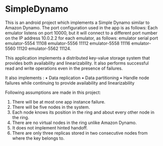 # SimpleDynamo
This is an android project which implements a Simple Dynamo similar to Amazon Dynamo.
The port configuration used in the app is as follows: Each emulator listens on port 10000, but it will connect to a different port number on the IP address 10.0.2.2 for each emulator, as follows: emulator serial port emulator-5554 11108 emulator-5556 11112 emulator-5558 11116 emulator-5560 11120 emulator-5562 11124.

This application implements a distributed key-value storage system that provides both availability and linearizability. It also performs successful read and write operations even in the presence of failures.

It also implements :
• Data replication
• Data partitioning
• Handle node failures while continuing to provide availability and linearizability

Following assumptions are made in this project:
1. There will be at most one app instance failure.
2. There will be five nodes in the system.
3. Each node knows its position in the ring and about every other node in the ring.
4. There are no virtual nodes in the ring unlike Amazon Dynamo.
5. It does not implement hinted handoff.
6. There are only three replicas stored in two consecutive nodes from where the key belongs to.
